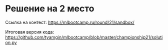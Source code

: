 Решение на 2 место
=======================

Ссылка на контест: https://mlbootcamp.ru/round/21/sandbox/

Итоговая версия кода: https://github.com/tyamgin/mlbootcamp/blob/master/championship21/solution.py
